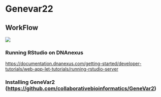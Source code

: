 # Genevar22

## WorkFlow

![](genevar-22.png)

### Running RStudio on DNAnexus

https://documentation.dnanexus.com/getting-started/developer-tutorials/web-app-let-tutorials/running-rstudio-server

### Installing GeneVar2 (https://github.com/collaborativebioinformatics/GeneVar2)
